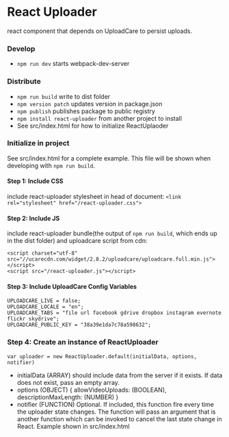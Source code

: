 # React Uploader
react component that depends on UploadCare to persist uploads.

### Develop
* `npm run dev` starts webpack-dev-server

### Distribute
* `npm run build` write to dist folder
* `npm version patch` updates version in package.json
* `npm publish` publishes package to public registry
* `npm install react-uploader` from another project to install
* See src/index.html for how to initialize ReactUplaoder


### Initialize in project
See src/index.html for a complete example. This file will be shown when developing with `npm run build`.

#### Step 1: Include CSS
include react-uploader stylesheet in head of document:
`<link rel="stylesheet" href="/react-uploader.css">`

#### Step 2: Include JS
include react-uploader bundle(the output of `npm run build`, which ends up in the dist folder) and uploadcare script from cdn:
```
<script charset="utf-8" src="//ucarecdn.com/widget/2.8.2/uploadcare/uploadcare.full.min.js"></script>
<script src="/react-uploader.js"></script>
```

#### Step 3: Include UploadCare Config Variables
```
UPLOADCARE_LIVE = false;
UPLOADCARE_LOCALE = "en";
UPLOADCARE_TABS = "file url facebook gdrive dropbox instagram evernote flickr skydrive";
UPLOADCARE_PUBLIC_KEY = "38a39e1da7c78a598632";
```

### Step 4: Create an instance of ReactUploader
`var uploader = new ReactUploader.default(initialData, options, notifier)`

* initialData (ARRAY) should include data from the server if it exists. If data does not exist, pass an empty array.
* options (OBJECT) { allowVideoUploads: (BOOLEAN), descriptionMaxLength: (NUMBER) }
* notifier (FUNCTION) Optional. If included, this function fire every time the uploader state changes. The function will pass an argument that is another function which can be invoked to cancel the last state change in React. Example shown in src/index.html

